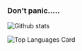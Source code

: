 ### Don't panic.....

![Github stats](https://github-readme-stats.vercel.app/api?username=ibnunazm&show_icons=true&theme=outrun)

![Top Languages Card](https://github-readme-stats.vercel.app/api/top-langs/?username=ibnunazm&layout=compact&theme=midnight-purple)
